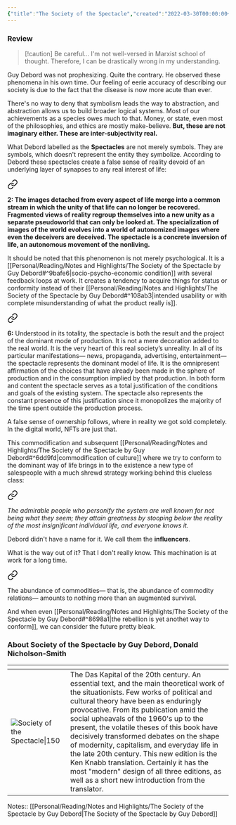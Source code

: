 ```yaml
---
{"title":"The Society of the Spectacle","created":"2022-03-30T00:00:00+06:00","updated":"2023-01-17T12:13:54+06:00","read_at":["2022-04-25T00:00:00+06:00"],"read_count":1,"authors":["Guy Debord","Donald Nicholson-Smith"],"isbn10":942299795,"status":"Read","rating":5,"reviewed":true,"cover":"https://i.gr-assets.com/images/S/compressed.photo.goodreads.com/books/1370746722l/381440.jpg","dg-publish":true,"maturity":2,"dg-metatags":{"og:image":"https://i.gr-assets.com/images/S/compressed.photo.goodreads.com/books/1370746722l/381440.jpg"},"tags":["sociology","economics","marxism"],"permalink":"/personal/reading/books/read/the-society-of-the-spectacle-by-guy-debord/","metatags":{"og:image":"https://i.gr-assets.com/images/S/compressed.photo.goodreads.com/books/1370746722l/381440.jpg"},"dgPassFrontmatter":true}
---
```


### Review

> [!caution] Be careful…
> I'm not well-versed in Marxist school of thought. Therefore, I can be drastically wrong in my understanding.

Guy Debord was not prophesizing. Quite the contrary. He observed these phenomena in his own time. Our feeling of eerie accuracy of describing our society is due to the fact that the disease is now more acute than ever.

There's no way to deny that symbolism leads the way to abstraction, and abstraction allows us to build broader logical systems. Most of our achievements as a species owes much to that. Money, or state, even most of the philosophies, and ethics are mostly make-believe. **But, these are not imaginary either. These are inter-subjectivity real.**

What Debord labelled as the **Spectacles** are not merely symbols. They are symbols, which doesn't represent the entity they symbolize. According to Debord these spectacles create a false sense of reality devoid of an underlying layer of synapses to any real interest of life:


<div class="transclusion internal-embed is-loaded"><a class="markdown-embed-link" href="/personal/reading/notes-and-highlights/the-society-of-the-spectacle-by-guy-debord/#20c0a7" aria-label="Open link"><svg xmlns="http://www.w3.org/2000/svg" width="24" height="24" viewBox="0 0 24 24" fill="none" stroke="currentColor" stroke-width="2" stroke-linecap="round" stroke-linejoin="round" class="svg-icon lucide-link"><path d="M10 13a5 5 0 0 0 7.54.54l3-3a5 5 0 0 0-7.07-7.07l-1.72 1.71"></path><path d="M14 11a5 5 0 0 0-7.54-.54l-3 3a5 5 0 0 0 7.07 7.07l1.71-1.71"></path></svg></a><div class="markdown-embed">



**2: The images detached from every aspect of life merge into a common stream in which the unity of that life can no longer be recovered. Fragmented views of reality regroup themselves into a new unity as a separate pseudoworld that can only be looked at. The specialization of images of the world evolves into a world of autonomized images where even the deceivers are deceived. The spectacle is a concrete inversion of life, an autonomous movement of the nonliving.** 

</div></div>


It should be noted that this phenomenon is not merely psychological. It is a [[Personal/Reading/Notes and Highlights/The Society of the Spectacle by Guy Debord#^9bafe6\|socio-psycho-economic condition]] with several feedback loops at work. It creates a tendency to acquire things for status or conformity instead of their [[Personal/Reading/Notes and Highlights/The Society of the Spectacle by Guy Debord#^108ab3\|intended usability or with complete misunderstanding of what the product really is]].


<div class="transclusion internal-embed is-loaded"><a class="markdown-embed-link" href="/personal/reading/notes-and-highlights/the-society-of-the-spectacle-by-guy-debord/#213149" aria-label="Open link"><svg xmlns="http://www.w3.org/2000/svg" width="24" height="24" viewBox="0 0 24 24" fill="none" stroke="currentColor" stroke-width="2" stroke-linecap="round" stroke-linejoin="round" class="svg-icon lucide-link"><path d="M10 13a5 5 0 0 0 7.54.54l3-3a5 5 0 0 0-7.07-7.07l-1.72 1.71"></path><path d="M14 11a5 5 0 0 0-7.54-.54l-3 3a5 5 0 0 0 7.07 7.07l1.71-1.71"></path></svg></a><div class="markdown-embed">



**6:** Understood in its totality, the spectacle is both the result and the project of the dominant mode of production. It is not a mere decoration added to the real world. It is the very heart of this real society’s unreality. In all of its particular manifestations— news, propaganda, advertising, entertainment— the spectacle represents the dominant model of life. It is the omnipresent affirmation of the choices that have already been made in the sphere of production and in the consumption implied by that production. In both form and content the spectacle serves as a total justification of the conditions and goals of the existing system. The spectacle also represents the constant presence of this justification since it monopolizes the majority of the time spent outside the production process. 

</div></div>


A false sense of ownership follows, where in reality we got sold completely. In the digital world, NFTs are just that.

This commodification and subsequent [[Personal/Reading/Notes and Highlights/The Society of the Spectacle by Guy Debord#^6dd9fd\|commodification of culture]] where we try to conform to the dominant way of life brings in to the existence a new type of salespeople with a much shrewd strategy working behind this clueless class:


<div class="transclusion internal-embed is-loaded"><a class="markdown-embed-link" href="/personal/reading/notes-and-highlights/the-society-of-the-spectacle-by-guy-debord/#c8ba7e" aria-label="Open link"><svg xmlns="http://www.w3.org/2000/svg" width="24" height="24" viewBox="0 0 24 24" fill="none" stroke="currentColor" stroke-width="2" stroke-linecap="round" stroke-linejoin="round" class="svg-icon lucide-link"><path d="M10 13a5 5 0 0 0 7.54.54l3-3a5 5 0 0 0-7.07-7.07l-1.72 1.71"></path><path d="M14 11a5 5 0 0 0-7.54-.54l-3 3a5 5 0 0 0 7.07 7.07l1.71-1.71"></path></svg></a><div class="markdown-embed">



_The admirable people who personify the system are well known for not being what they seem; they attain greatness by stooping below the reality of the most insignificant individual life, and everyone knows it._ 

</div></div>


Debord didn't have a name for it. We call them the **influencers**.

What is the way out of it? That I don't really know. This machination is at work for a long time.


<div class="transclusion internal-embed is-loaded"><a class="markdown-embed-link" href="/personal/reading/notes-and-highlights/the-society-of-the-spectacle-by-guy-debord/#2b36ce" aria-label="Open link"><svg xmlns="http://www.w3.org/2000/svg" width="24" height="24" viewBox="0 0 24 24" fill="none" stroke="currentColor" stroke-width="2" stroke-linecap="round" stroke-linejoin="round" class="svg-icon lucide-link"><path d="M10 13a5 5 0 0 0 7.54.54l3-3a5 5 0 0 0-7.07-7.07l-1.72 1.71"></path><path d="M14 11a5 5 0 0 0-7.54-.54l-3 3a5 5 0 0 0 7.07 7.07l1.71-1.71"></path></svg></a><div class="markdown-embed">



The abundance of commodities— that is, the abundance of commodity relations— amounts to nothing more than an augmented survival. 

</div></div>


And when even [[Personal/Reading/Notes and Highlights/The Society of the Spectacle by Guy Debord#^8698a1\|the rebellion is yet anothet way to conform]], we can consider the future pretty bleak.

### About Society of the Spectacle by Guy Debord, Donald Nicholson-Smith
| <!-- -->    | <!-- -->    |
|-------------|-------------|
| ![Society of the Spectacle\|150](https://i.gr-assets.com/images/S/compressed.photo.goodreads.com/books/1370746722l/381440.jpg)         | The Das Kapital of the 20th century. An essential text, and the main theoretical work of the situationists. Few works of political and cultural theory have been as enduringly provocative. From its publication amid the social upheavals of the 1960's up to the present, the volatile theses of this book have decisively transformed debates on the shape of modernity, capitalism, and everyday life in the late 20th century. This new edition is the Ken Knabb translation. Certainly it has the most "modern" design of all three editions, as well as a short new introduction from the translator.         |


Notes:: [[Personal/Reading/Notes and Highlights/The Society of the Spectacle by Guy Debord\|The Society of the Spectacle by Guy Debord]]